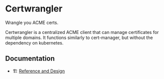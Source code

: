 # Certwrangler

Wrangle you ACME certs.

Certwrangler is a centralized ACME client that can manage certificates for multiple domains. It functions similarly to cert-manager, but without the dependency on kubernetes.

## Documentation

* 🏗 [Reference and Design](https://linode.github.io/certwrangler)
